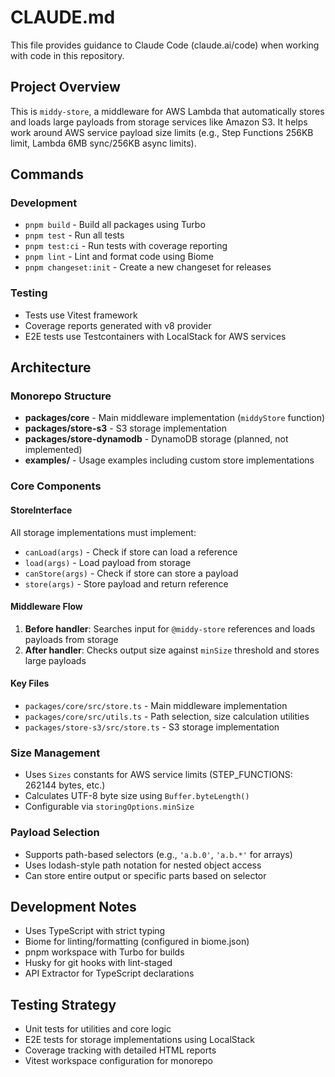 # CLAUDE.md

This file provides guidance to Claude Code (claude.ai/code) when working with code in this repository.

## Project Overview

This is `middy-store`, a middleware for AWS Lambda that automatically stores and loads large payloads from storage services like Amazon S3. It helps work around AWS service payload size limits (e.g., Step Functions 256KB limit, Lambda 6MB sync/256KB async limits).

## Commands

### Development
- `pnpm build` - Build all packages using Turbo
- `pnpm test` - Run all tests  
- `pnpm test:ci` - Run tests with coverage reporting
- `pnpm lint` - Lint and format code using Biome
- `pnpm changeset:init` - Create a new changeset for releases

### Testing
- Tests use Vitest framework
- Coverage reports generated with v8 provider
- E2E tests use Testcontainers with LocalStack for AWS services

## Architecture

### Monorepo Structure
- **packages/core** - Main middleware implementation (`middyStore` function)
- **packages/store-s3** - S3 storage implementation 
- **packages/store-dynamodb** - DynamoDB storage (planned, not implemented)
- **examples/** - Usage examples including custom store implementations

### Core Components

#### StoreInterface
All storage implementations must implement:
- `canLoad(args)` - Check if store can load a reference
- `load(args)` - Load payload from storage  
- `canStore(args)` - Check if store can store a payload
- `store(args)` - Store payload and return reference

#### Middleware Flow
1. **Before handler**: Searches input for `@middy-store` references and loads payloads from storage
2. **After handler**: Checks output size against `minSize` threshold and stores large payloads

#### Key Files
- `packages/core/src/store.ts` - Main middleware implementation
- `packages/core/src/utils.ts` - Path selection, size calculation utilities
- `packages/store-s3/src/store.ts` - S3 storage implementation

### Size Management
- Uses `Sizes` constants for AWS service limits (STEP_FUNCTIONS: 262144 bytes, etc.)
- Calculates UTF-8 byte size using `Buffer.byteLength()`
- Configurable via `storingOptions.minSize`

### Payload Selection  
- Supports path-based selectors (e.g., `'a.b.0'`, `'a.b.*'` for arrays)
- Uses lodash-style path notation for nested object access
- Can store entire output or specific parts based on selector

## Development Notes

- Uses TypeScript with strict typing
- Biome for linting/formatting (configured in biome.json)
- pnpm workspace with Turbo for builds
- Husky for git hooks with lint-staged
- API Extractor for TypeScript declarations

## Testing Strategy

- Unit tests for utilities and core logic
- E2E tests for storage implementations using LocalStack
- Coverage tracking with detailed HTML reports
- Vitest workspace configuration for monorepo
